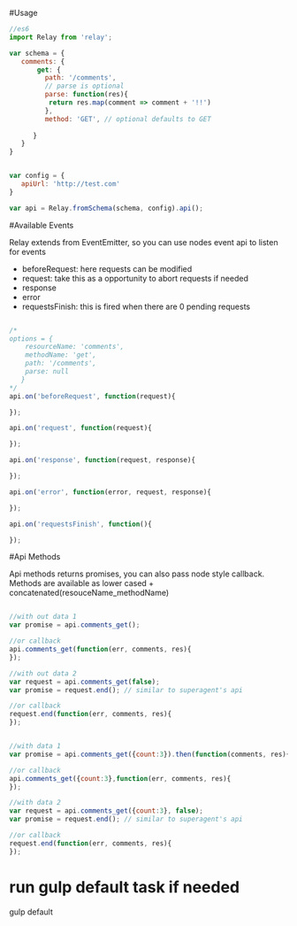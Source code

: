 #Usage


```js
//es6
import Relay from 'relay';

var schema = {
   comments: {
       get: {
         path: '/comments',
         // parse is optional
         parse: function(res){
          return res.map(comment => comment + '!!')
         },
         method: 'GET', // optional defaults to GET  
         
      } 
   }
}


var config = {
   apiUrl: 'http://test.com'
}

var api = Relay.fromSchema(schema, config).api();

```

#Available Events

Relay extends from EventEmitter, so you can use nodes event api to listen for events

* beforeRequest: here requests can be modified
* request: take this as a opportunity to abort requests if needed 
* response 
* error
* requestsFinish: this is fired when there are 0 pending requests


```js

/*
options = {
    resourceName: 'comments',
    methodName: 'get',
    path: '/comments',
    parse: null 
   } 
*/
api.on('beforeRequest', function(request){

});

api.on('request', function(request){

});

api.on('response', function(request, response){

});

api.on('error', function(error, request, response){

});

api.on('requestsFinish', function(){

});

```


#Api Methods

Api methods returns promises, you can also pass node style callback. Methods are available as lower cased + concatenated(resouceName_methodName) 


```js

//with out data 1
var promise = api.comments_get();

//or callback
api.comments_get(function(err, comments, res){
}); 

//with out data 2
var request = api.comments_get(false);
var promise = request.end(); // similar to superagent's api

//or callback
request.end(function(err, comments, res){
});


//with data 1
var promise = api.comments_get({count:3}).then(function(comments, res){});

//or callback
api.comments_get({count:3},function(err, comments, res){
});

//with data 2
var request = api.comments_get({count:3}, false);
var promise = request.end(); // similar to superagent's api

//or callback
request.end(function(err, comments, res){
});

```
 




# run gulp default task if needed
gulp default
